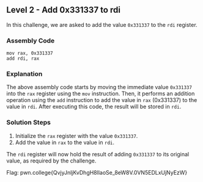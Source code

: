 ## Level 2 - Add 0x331337 to rdi

In this challenge, we are asked to add the value `0x331337` to the `rdi` register.

### Assembly Code

```assembly
mov rax, 0x331337
add rdi, rax
```

### Explanation

The above assembly code starts by moving the immediate value `0x331337` into the `rax` register using the `mov` instruction. Then, it performs an addition operation using the `add` instruction to add the value in `rax` (0x331337) to the value in `rdi`. After executing this code, the result will be stored in `rdi`.

### Solution Steps

1. Initialize the `rax` register with the value `0x331337`.
2. Add the value in `rax` to the value in `rdi`.

The `rdi` register will now hold the result of adding `0x331337` to its original value, as required by the challenge.



Flag: pwn.college{QvjyJnljKvDhgH8llaoSe_8eW8V.0VN5EDLxUjNyEzW}
